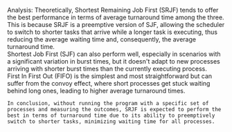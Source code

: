 Analysis:
    Theoretically, Shortest Remaining Job First (SRJF) tends to offer the best performance in terms of average turnaround time among the three.<br>
    This is because SRJF is a preemptive version of SJF, allowing the scheduler to switch to shorter tasks that arrive while a longer task is executing, thus reducing the average waiting time and, consequently, the average turnaround time.<br>
    Shortest Job First (SJF) can also perform well, especially in scenarios with a significant variation in burst times, but it doesn't adapt to new processes arriving with shorter burst times than the currently executing process.<br>
    First In First Out (FIFO) is the simplest and most straightforward but can suffer from the convoy effect, where short processes get stuck waiting behind long ones, leading to higher average turnaround times.<br>
    
    In conclusion, without running the program with a specific set of processes and measuring the outcomes, SRJF is expected to perform the best in terms of turnaround time due to its ability to preemptively switch to shorter tasks, minimizing waiting time for all processes.
